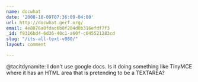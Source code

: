 ```yaml
---
name: docwhat
date: '2008-10-09T07:36:09-04:00'
url: http://docwhat.gerf.org/
email: 4e8076a0fdac6b8f284d8b316efdf7f3
_id: f9316bd4-6d36-40c1-a60f-c045521283cd
slug: "/its-all-text-v080/"
layout: comment

---
```


@tacitdynamite: I don't use google docs.  Is it doing something like TinyMCE where it has an HTML area that is pretending to be a TEXTAREA?
